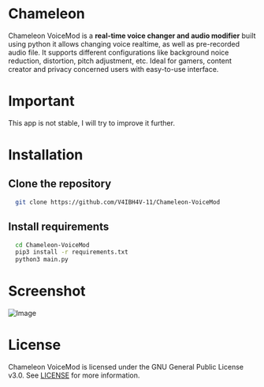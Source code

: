 # Chameleon

Chameleon VoiceMod is a **real-time voice changer and audio modifier** built using python it allows changing voice realtime, as well as pre-recorded audio file. It supports different configurations like background noice reduction, distortion, pitch adjustment, etc. Ideal for gamers, content creator and privacy concerned users with easy-to-use interface.

# Important

This app is not stable, I will try to improve it further.

# Installation
## Clone the repository

```bash
  git clone https://github.com/V4IBH4V-11/Chameleon-VoiceMod
```
## Install requirements
```bash
  cd Chameleon-VoiceMod
  pip3 install -r requirements.txt
  python3 main.py
```
# Screenshot

![Image](https://github.com/user-attachments/assets/dbf30d76-be27-4f0b-8a6c-2f0d837cf9bf)

# License

Chameleon VoiceMod is licensed under the GNU General Public License v3.0. See [LICENSE](https://github.com/vibebhavv/Chameleon/blob/main/LICENSE) for more information.
